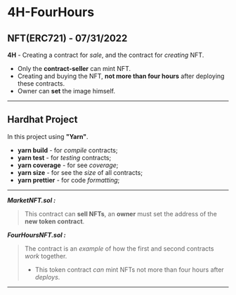 # 4H-FourHours
NFT(ERC721) - 07/31/2022
---
**4H** - Сreating a contract for _sale_, and the contract for _creating_ NFT.

+ Only the **contract-seller** can mint NFT.
+ Creating and buying the NFT, **not more than four hours** after deploying these contracts.
+ Owner can **set** the image himself.

---
## Hardhat Project

In this project using **"Yarn"**.

+ **yarn build** - for _compile_ contracts;
+ **yarn test** - for _testing_ contracts;
+ **yarn coverage** - for see _coverage_;
+ **yarn size** - for see the _size_ of all contracts;
+ **yarn prettier** - for code _formatting_;

---
___MarketNFT.sol :___
> This contract can **sell NFTs**, an **owner** must set the address of the **new token contract**.

___FourHoursNFT.sol :___
> The contract is an _example_ of how the first and second contracts _work_ together. 
> + This token contract _can_ mint NFTs not more than four hours after _deploys_. 
---
